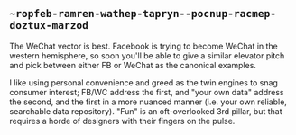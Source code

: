 ## `~ropfeb-ramren-wathep-tapryn--pocnup-racmep-doztux-marzod`
The WeChat vector is best. Facebook is trying to become WeChat in the western hemisphere, so soon you'll be able to give a similar elevator pitch and pick between either FB or WeChat as the canonical examples.

I like using personal convenience and greed as the twin engines to snag consumer interest; FB/WC address the first, and "your own data" address the second, and the first in a more nuanced manner (i.e. your own reliable, searchable data repository). "Fun" is an oft-overlooked 3rd pillar, but that requires a horde of designers with their fingers on the pulse. 
